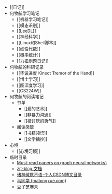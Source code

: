 - [[日记]]
- 何牧航学习笔记
	- [[机器学习笔记]]
	- [[模态识别]]
	- [[LeeDL]]
	- [[神经科学]]
	- [[Linux和Shell脚本]]
	- [[线性代数]]
	- [[概率统计]]
	- [[力扣刷题日记]]
- 何牧航的科研记录
	- [[毕设进度 Kinect Tremor of the Hand]]
	- [[博士学习]]
	- [[图深度学习]]
	- [[CS224W]]
- 何牧航的阅读笔记
	- 书单
		- [[爱的艺术]]
		- [[非暴力沟通]]
		- [[被讨厌的勇气]]
	- 阅读感悟
		- [[书籍领悟]]
		- [[文学摘抄]]
- 心境
	- [[心境习惯]]
- 临时目录
	- [ Must-read papers on graph neural networks)](https://github.com/thunlp/GNNPapers?source=post_page-----f24d4eb2cc2b--------------------------------#survey-papers)
	- [zjt-blog 文档](https://zjt-blog.readthedocs.io/zh/latest/%E7%94%9F%E6%B4%BB/index.html)
	- [诸神缄默不语-个人CSDN博文目录](https://blog.csdn.net/PolarisRisingWar/article/details/116396744)
	- [马同学 (matongxue.com)](https://www.matongxue.com/login/?url=https://www.matongxue.com/madocs/447)
	- 豆子芝麻茶